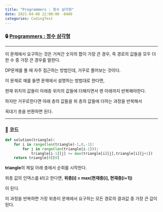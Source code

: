 ```yaml
---
title: "Programmers : 정수 삼각형"
date: 2021-04-08 22:00:00 -0400
categories: CodingTest
---
```




### 🔒 [Programmers : 정수 삼각형](https://programmers.co.kr/learn/courses/30/lessons/43105)

<hr>

이 문제에서 요구하는 것은 거쳐간 숫자의 합이 가장 큰 경우, 즉 경로의 값들을 모두 더한 수 중 가장 큰 경우를 말한다.

DP문제를 풀 때 자주 접근하는 방법인데, 거꾸로 풀어보는 것이다.

이 문제로 예를 들면 문제에서 설명하는 방법대로 한다면,

현재 위치의 값들이 아래층 위치의 값들에 더해지면서 맨 아래까지 반복해야한다.

하지만 거꾸로한다면 아래 층의 값들을 위 층의 값들에 더하는 과정을 반복해서

꼭대기 층을 반환하면 된다.



<hr>


### 🔑 코드

```python
def solution(triangle):
    for i in range(len(triangle)-1,0,-1):
        for j in range(len(triangle[i-1])):
            triangle[i-1][j] += max(triangle[i][j],triangle[i][j+1])
    return triangle[0][0]
```

**triangle**의 제일 아래 층에서 순회를 시작한다.

위층 값의 인덱스를 **i**라고 한다면, **위층[i] = max(현재층[i], 현재층[i+1])**

이 된다.

이 과정을 반복하면 가장 위층이 문제에서 요구하는 모든 경로의 결과값 중 가장 큰 값이 된다.